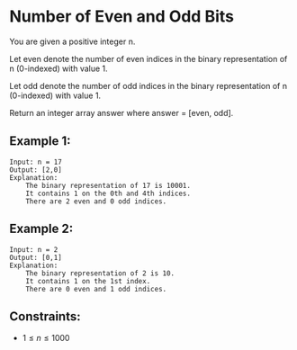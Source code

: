 # Number of Even and Odd Bits

You are given a positive integer n.

Let even denote the number of even indices in the binary representation of  
n (0-indexed) with value 1.

Let odd denote the number of odd indices in the binary representation of n  
(0-indexed) with value 1.

Return an integer array answer where answer = [even, odd].

 

## Example 1:

    Input: n = 17
    Output: [2,0]
    Explanation: 
        The binary representation of 17 is 10001. 
        It contains 1 on the 0th and 4th indices. 
        There are 2 even and 0 odd indices.

## Example 2:

    Input: n = 2
    Output: [0,1]
    Explanation: 
        The binary representation of 2 is 10.
        It contains 1 on the 1st index. 
        There are 0 even and 1 odd indices.

 

## Constraints:

* $1 \le n \le 1000$

